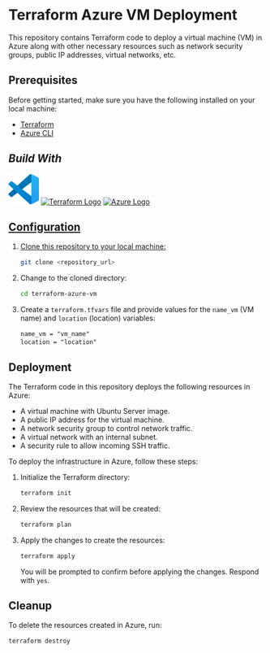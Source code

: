 
# Terraform Azure VM Deployment

This repository contains Terraform code to deploy a virtual machine (VM) in Azure along with other necessary resources such as network security groups, public IP addresses, virtual networks, etc.

## Prerequisites

Before getting started, make sure you have the following installed on your local machine:

- [Terraform](https://www.terraform.io/downloads.html)
- [Azure CLI](https://docs.microsoft.com/en-us/cli/azure/install-azure-cli)

## **_Build With_** 

<div style="text-align: left">
    <p>
        <a href="https://code.visualstudio.com" target="_blank"> <img alt="V" src="https://raw.githubusercontent.com/devicons/devicon/55609aa5bd817ff167afce0d965585c92040787a/icons/vscode/vscode-original.svg" height="60" width = "60"></a>
        <a href="https://www.terraform.io/" target="blank"><img src="https://static-00.iconduck.com/assets.00/terraform-icon-1803x2048-hodrzd3t.png" width="60" alt="Terraform Logo" /></a>
        <a href="https://https://portal.azure.com/#home/" target="blank"><img src="https://upload.wikimedia.org/wikipedia/commons/thumb/f/fa/Microsoft_Azure.svg/1200px-Microsoft_Azure.svg.png" width="60" alt="Azure Logo" />
   
    
</div>

## Configuration

1. Clone this repository to your local machine:

    ```bash
    git clone <repository_url>
    ```

2. Change to the cloned directory:

    ```bash
    cd terraform-azure-vm
    ```

3. Create a `terraform.tfvars` file and provide values for the `name_vm` (VM name) and `location` (location) variables:

    ```hcl
    name_vm = "vm_name"
    location = "location"
    ```

## Deployment

The Terraform code in this repository deploys the following resources in Azure:

- A virtual machine with Ubuntu Server image.
- A public IP address for the virtual machine.
- A network security group to control network traffic.
- A virtual network with an internal subnet.
- A security rule to allow incoming SSH traffic.

To deploy the infrastructure in Azure, follow these steps:

1. Initialize the Terraform directory:

    ```bash
    terraform init
    ```

2. Review the resources that will be created:

    ```bash
    terraform plan
    ```

3. Apply the changes to create the resources:

    ```bash
    terraform apply
    ```

    You will be prompted to confirm before applying the changes. Respond with `yes`.

## Cleanup

To delete the resources created in Azure, run:

```bash
terraform destroy
